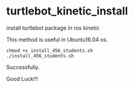 # turtlebot_kinetic_install
install turtlebot package in ros kinetic


This method is useful in Ubuntu16.04 os.

```
chmod +x install_456_students.sh
./install_456_students.sh
```

Successfully.

Good Luck!!!

